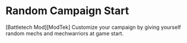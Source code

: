 # Random Campaign Start

[Battletech Mod][ModTek] Customize your campaign by giving yourself random mechs and mechwarriors at game start.